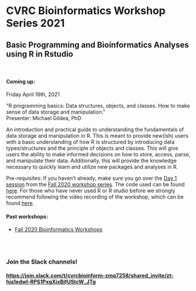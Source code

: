 # CVRC Bioinformatics Workshop Series 2021

## Basic Programming and Bioinformatics Analyses using R in Rstudio


<br>  


#### Coming up:

Friday April 16th, 2021

"R programming basics: Data structures, objects, and classes. How to make sense of data storage and manipulation."  
Presenter: Michael Gildea, PhD  

An introduction and practical guide to understanding the fundamentals of data storage and manipulation in R. This is meant to provide new(ish) users with a basic understanding of how R is structured by introducing data types/structures and the principle of objects and classes. This will give users the ability to make informed decisions on how to store, access, parse, and manipulate their data. Additionally, this will provide the knowledge necessary to quickly learn and utilize new packages and analyses in R.  

Pre-requisites: If you haven’t already, make sure you go over the [Day 1 session](https://github.com/florschlamp/CVRC_NYU_Langone/tree/master/Bioinformatics_Workshop_Series_2020/Day_1) from the [Fall 2020 workshop series](https://github.com/florschlamp/CVRC_NYU_Langone/tree/master/Bioinformatics_Workshop_Series_2020). The code used can be found [here](https://github.com/florschlamp/CVRC_NYU_Langone/blob/master/Bioinformatics_Workshop_Series_2020/Day_1/Day1_code_post-session.R). For those who have never used R or R studio before we strongly recommend following the video recording of the workshop, which can be found [here](https://www.youtube.com/watch?v=p7FM7NvMqfE).

  
#### Past workshops:
* [Fall 2020 Bioinformatics Workshops](https://github.com/florschlamp/CVRC_NYU_Langone/tree/master/Bioinformatics_Workshop_Series_2020)


##

<br>

### Join the Slack channels! 
#### https://join.slack.com/t/cvrcbioinform-zmq7258/shared_invite/zt-hja1edwl-RPS1PxgXixBjfUStcW_JTg

<br>
